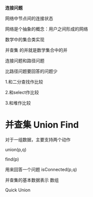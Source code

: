  **连接问题**
 
网络中节点间的连接状态

网络是个抽象的概念：用户之间形成的网络

数学中的集合类实现

并查集 的并就是数学集合中的并

连接问题和路径问题

比路径问题要回答的问题少

1.和二分查找作比较

2.和select作比较

3.和堆作比较

# 并查集 Union Find

对于一组数据，主要支持两个动作

union(p,q)

find(p)

用来回答一个问题 isConnected(p,q)


并查集的基本数据表示 数组


Quick Union


  



 
